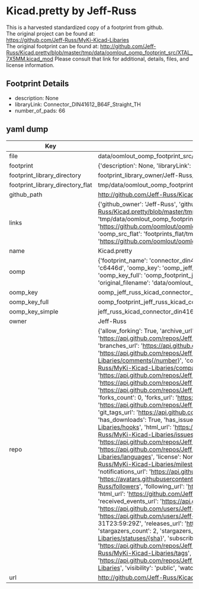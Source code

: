 # Kicad.pretty by Jeff-Russ  
This is a harvested standardized copy of a footprint from github.  
The original project can be found at:  
https://github.com/Jeff-Russ/MyKi-Kicad-Libaries  
The original footprint can be found at:
http://github.com/Jeff-Russ/Kicad.pretty/blob/master/tmp/data/oomlout_oomp_footprint_src/XTAL_7X5MM.kicad_mod
Please consult that link for additional, details, files, and license information.  
## Footprint Details
* description: None  
* libraryLink: Connector_DIN41612_B64F_Straight_TH  
* number_of_pads: 66  
## yaml dump  
| Key | Value |  
| --- | --- |  
| file | data/oomlout_oomp_footprint_src/Kicad.pretty/Connector_DIN41612_B64F_Straight_TH.kicad_mod |  
| footprint | {'description': None, 'libraryLink': 'Connector_DIN41612_B64F_Straight_TH', 'number_of_pads': 66} |  
| footprint_library_directory | footprint_library_owner/Jeff-Russ_Kicad.pretty |  
| footprint_library_directory_flat | tmp/data/oomlout_oomp_footprint_src/footprints_flat/jeff_russ_kicad_connector_din41612_b64f_straight_th/working |  
| github_path | http://github.com/Jeff-Russ/Kicad.pretty/blob/master/tmp/data/oomlout_oomp_footprint_src/Connector_DIN41612_B64F_Straight_TH.kicad_mod |  
| links | {'github_owner': 'Jeff-Russ', 'github_repo_name': 'MyKi-Kicad-Libaries', 'github_src': 'http://github.com/Jeff-Russ/Kicad.pretty/blob/master/tmp/data/oomlout_oomp_footprint_src/XTAL_7X5MM.kicad_mod', 'github_src_repo': 'https://github.com/Jeff-Russ/MyKi-Kicad-Libaries', 'oomp_bot': 'tmp/data/oomlout_oomp_footprint_src/footprints/jeff_russ_kicad_connector_din41612_b64f_straight_th/working', 'oomp_bot_github': 'https://github.com/oomlout/oomlout_oomp_footprint_bot/tree/main/tmp/data/oomlout_oomp_footprint_src/footprints/jeff_russ_kicad_connector_din41612_b64f_straight_th/working', 'oomp_src_flat': 'footprints_flat/tmp/data/oomlout_oomp_footprint_src/footprints_flat/jeff_russ_kicad_connector_din41612_b64f_straight_th/working', 'oomp_src_flat_github': 'https://github.com/oomlout/oomlout_oomp_footprint_src/tree/main/tmp/data/oomlout_oomp_footprint_src/footprints_flat/jeff_russ_kicad_connector_din41612_b64f_straight_th/working'} |  
| name | Kicad.pretty |  
| oomp | {'footprint_name': 'connector_din41612_b64f_straight_th', 'library_name': 'kicad', 'md5': 'c6446dc389cff1f4b69e14af5de3b810', 'md5_10': 'c6446dc389', 'md5_5': 'c6446', 'md5_6': 'c6446d', 'oomp_key': 'oomp_jeff_russ_kicad_connector_din41612_b64f_straight_th', 'oomp_key_extra': 'oomp_footprint_jeff_russ_kicad_connector_din41612_b64f_straight_th', 'oomp_key_full': 'oomp_footprint_jeff_russ_kicad_connector_din41612_b64f_straight_th_c6446d', 'oomp_key_simple': 'jeff_russ_kicad_connector_din41612_b64f_straight_th', 'original_filename': 'data/oomlout_oomp_footprint_src/Kicad.pretty/Connector_DIN41612_B64F_Straight_TH.kicad_mod', 'owner_name': 'jeff_russ'} |  
| oomp_key | oomp_jeff_russ_kicad_connector_din41612_b64f_straight_th |  
| oomp_key_full | oomp_footprint_jeff_russ_kicad_connector_din41612_b64f_straight_th |  
| oomp_key_simple | jeff_russ_kicad_connector_din41612_b64f_straight_th |  
| owner | Jeff-Russ |  
| repo | {'allow_forking': True, 'archive_url': 'https://api.github.com/repos/Jeff-Russ/MyKi-Kicad-Libaries/{archive_format}{/ref}', 'archived': False, 'assignees_url': 'https://api.github.com/repos/Jeff-Russ/MyKi-Kicad-Libaries/assignees{/user}', 'blobs_url': 'https://api.github.com/repos/Jeff-Russ/MyKi-Kicad-Libaries/git/blobs{/sha}', 'branches_url': 'https://api.github.com/repos/Jeff-Russ/MyKi-Kicad-Libaries/branches{/branch}', 'clone_url': 'https://github.com/Jeff-Russ/MyKi-Kicad-Libaries.git', 'collaborators_url': 'https://api.github.com/repos/Jeff-Russ/MyKi-Kicad-Libaries/collaborators{/collaborator}', 'comments_url': 'https://api.github.com/repos/Jeff-Russ/MyKi-Kicad-Libaries/comments{/number}', 'commits_url': 'https://api.github.com/repos/Jeff-Russ/MyKi-Kicad-Libaries/commits{/sha}', 'compare_url': 'https://api.github.com/repos/Jeff-Russ/MyKi-Kicad-Libaries/compare/{base}...{head}', 'contents_url': 'https://api.github.com/repos/Jeff-Russ/MyKi-Kicad-Libaries/contents/{+path}', 'contributors_url': 'https://api.github.com/repos/Jeff-Russ/MyKi-Kicad-Libaries/contributors', 'created_at': '2017-08-27T06:24:03Z', 'default_branch': 'master', 'deployments_url': 'https://api.github.com/repos/Jeff-Russ/MyKi-Kicad-Libaries/deployments', 'description': 'dumping ground for kicad footprints', 'disabled': False, 'downloads_url': 'https://api.github.com/repos/Jeff-Russ/MyKi-Kicad-Libaries/downloads', 'events_url': 'https://api.github.com/repos/Jeff-Russ/MyKi-Kicad-Libaries/events', 'fork': False, 'forks': 0, 'forks_count': 0, 'forks_url': 'https://api.github.com/repos/Jeff-Russ/MyKi-Kicad-Libaries/forks', 'full_name': 'Jeff-Russ/MyKi-Kicad-Libaries', 'git_commits_url': 'https://api.github.com/repos/Jeff-Russ/MyKi-Kicad-Libaries/git/commits{/sha}', 'git_refs_url': 'https://api.github.com/repos/Jeff-Russ/MyKi-Kicad-Libaries/git/refs{/sha}', 'git_tags_url': 'https://api.github.com/repos/Jeff-Russ/MyKi-Kicad-Libaries/git/tags{/sha}', 'git_url': 'git://github.com/Jeff-Russ/MyKi-Kicad-Libaries.git', 'has_discussions': False, 'has_downloads': True, 'has_issues': True, 'has_pages': False, 'has_projects': True, 'has_wiki': True, 'homepage': None, 'hooks_url': 'https://api.github.com/repos/Jeff-Russ/MyKi-Kicad-Libaries/hooks', 'html_url': 'https://github.com/Jeff-Russ/MyKi-Kicad-Libaries', 'id': 101534070, 'is_template': False, 'issue_comment_url': 'https://api.github.com/repos/Jeff-Russ/MyKi-Kicad-Libaries/issues/comments{/number}', 'issue_events_url': 'https://api.github.com/repos/Jeff-Russ/MyKi-Kicad-Libaries/issues/events{/number}', 'issues_url': 'https://api.github.com/repos/Jeff-Russ/MyKi-Kicad-Libaries/issues{/number}', 'keys_url': 'https://api.github.com/repos/Jeff-Russ/MyKi-Kicad-Libaries/keys{/key_id}', 'labels_url': 'https://api.github.com/repos/Jeff-Russ/MyKi-Kicad-Libaries/labels{/name}', 'language': None, 'languages_url': 'https://api.github.com/repos/Jeff-Russ/MyKi-Kicad-Libaries/languages', 'license': None, 'merges_url': 'https://api.github.com/repos/Jeff-Russ/MyKi-Kicad-Libaries/merges', 'milestones_url': 'https://api.github.com/repos/Jeff-Russ/MyKi-Kicad-Libaries/milestones{/number}', 'mirror_url': None, 'name': 'MyKi-Kicad-Libaries', 'network_count': 0, 'node_id': 'MDEwOlJlcG9zaXRvcnkxMDE1MzQwNzA=', 'notifications_url': 'https://api.github.com/repos/Jeff-Russ/MyKi-Kicad-Libaries/notifications{?since,all,participating}', 'open_issues': 0, 'open_issues_count': 0, 'owner': {'avatar_url': 'https://avatars.githubusercontent.com/u/6119723?v=4', 'events_url': 'https://api.github.com/users/Jeff-Russ/events{/privacy}', 'followers_url': 'https://api.github.com/users/Jeff-Russ/followers', 'following_url': 'https://api.github.com/users/Jeff-Russ/following{/other_user}', 'gists_url': 'https://api.github.com/users/Jeff-Russ/gists{/gist_id}', 'gravatar_id': '', 'html_url': 'https://github.com/Jeff-Russ', 'id': 6119723, 'login': 'Jeff-Russ', 'node_id': 'MDQ6VXNlcjYxMTk3MjM=', 'organizations_url': 'https://api.github.com/users/Jeff-Russ/orgs', 'received_events_url': 'https://api.github.com/users/Jeff-Russ/received_events', 'repos_url': 'https://api.github.com/users/Jeff-Russ/repos', 'site_admin': False, 'starred_url': 'https://api.github.com/users/Jeff-Russ/starred{/owner}{/repo}', 'subscriptions_url': 'https://api.github.com/users/Jeff-Russ/subscriptions', 'type': 'User', 'url': 'https://api.github.com/users/Jeff-Russ'}, 'private': False, 'pulls_url': 'https://api.github.com/repos/Jeff-Russ/MyKi-Kicad-Libaries/pulls{/number}', 'pushed_at': '2023-07-31T23:59:29Z', 'releases_url': 'https://api.github.com/repos/Jeff-Russ/MyKi-Kicad-Libaries/releases{/id}', 'size': 976, 'ssh_url': 'git@github.com:Jeff-Russ/MyKi-Kicad-Libaries.git', 'stargazers_count': 2, 'stargazers_url': 'https://api.github.com/repos/Jeff-Russ/MyKi-Kicad-Libaries/stargazers', 'statuses_url': 'https://api.github.com/repos/Jeff-Russ/MyKi-Kicad-Libaries/statuses/{sha}', 'subscribers_count': 2, 'subscribers_url': 'https://api.github.com/repos/Jeff-Russ/MyKi-Kicad-Libaries/subscribers', 'subscription_url': 'https://api.github.com/repos/Jeff-Russ/MyKi-Kicad-Libaries/subscription', 'svn_url': 'https://github.com/Jeff-Russ/MyKi-Kicad-Libaries', 'tags_url': 'https://api.github.com/repos/Jeff-Russ/MyKi-Kicad-Libaries/tags', 'teams_url': 'https://api.github.com/repos/Jeff-Russ/MyKi-Kicad-Libaries/teams', 'temp_clone_token': None, 'topics': [], 'trees_url': 'https://api.github.com/repos/Jeff-Russ/MyKi-Kicad-Libaries/git/trees{/sha}', 'updated_at': '2023-07-31T23:59:40Z', 'url': 'https://api.github.com/repos/Jeff-Russ/MyKi-Kicad-Libaries', 'visibility': 'public', 'watchers': 2, 'watchers_count': 2, 'web_commit_signoff_required': False} |  
| url | http://github.com/Jeff-Russ/Kicad.pretty |  

